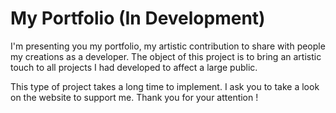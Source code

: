 # My Portfolio (In Development)

I'm presenting you my portfolio, my artistic contribution to share with people
my creations as a developer. The object of this project is to
bring an artistic touch to all projects I had developed to affect
a large public.

This type of project takes a long time to implement. I ask you to take a look
on the website to support me. Thank you for your attention !